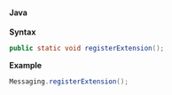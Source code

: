 #### Java

**Syntax**

```java
public static void registerExtension();
```

**Example**

```java
Messaging.registerExtension();
```